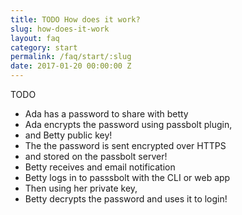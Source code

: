 ```yaml
---
title: TODO How does it work?
slug: how-does-it-work
layout: faq
category: start
permalink: /faq/start/:slug
date: 2017-01-20 00:00:00 Z
---
```

TODO

* Ada has a password to share with betty
* Ada encrypts the password using passbolt plugin,
* and Betty public key!
* The the password is sent encrypted over HTTPS
* and stored on the passbolt server!
* Betty receives and email notification
* Betty logs in to passsbolt with the CLI or web app
* Then using her private key,
* Betty decrypts the password and uses it to login!
